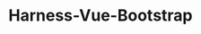---
layout: home

title: Harness-Vue-Bootstrap
titleTemplate: Dashboard Components Built with Harness-Vue

hero:
  name: Harness-Vue-Bootstrap
  text: Building blocks for Harness-Vue.
  tagline: A component library of common-use dashboard elements built with Harness-Vue and Bootstrap.
  image:
    src: /harness-vue-bootstrap.png
    alt: Harness-Vue Logo
  actions:
    - theme: brand
      text: Get Started
      link: /introduction/
    - theme: alt
      text: View on GitHub
      link: https://github.com/RTIInternational/harness-vue-bootstrap

features:
  - title: Form Controls
    details: Inputs, Selects, Checkbox Groups, Radio Groups and more - all bound to Harness-Vue API functions.
  - title: Grid Layouts
    details: Responsive grids that bind Harness-Vue charts and filters make page layouts easy.
  - title: Data Tables
    details: Interactive and static data tables that make use of Harness-Vue's inbuilt table adapter functionality.
  - title: Accessibility
    details: Crafted across multiple RTI projects, these components have been tested for Section 508 compliance.
---